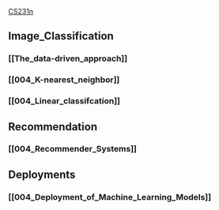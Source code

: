 [CS231n](http://cs231n.stanford.edu/2017/syllabus.html)
## Image_Classification
### [[The_data-driven_approach]]
### [[004_K-nearest_neighbor]]
### [[004_Linear_classifcation]]

## Recommendation
### [[004_Recommender_Systems]]

## Deployments
### [[004_Deployment_of_Machine_Learning_Models]]
